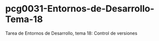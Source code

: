 # pcg0031-Entornos-de-Desarrollo-Tema-18
 Tarea de Entornos de Desarrollo, tema 18: Control de versiones
